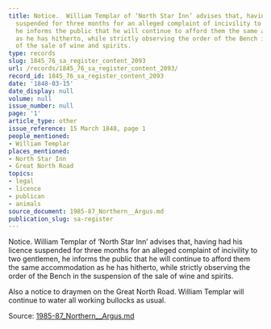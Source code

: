 ```yaml
---
title: Notice.  William Templar of ‘North Star Inn’ advises that, having had his licence
  suspended for three months for an alleged complaint of incivility to two gentlemen,
  he informs the public that he will continue to afford them the same accommodation
  as he has hitherto, while strictly observing the order of the Bench in the suspension
  of the sale of wine and spirits.
type: records
slug: 1845_76_sa_register_content_2093
url: /records/1845_76_sa_register_content_2093/
record_id: 1845_76_sa_register_content_2093
date: '1848-03-15'
date_display: null
volume: null
issue_number: null
page: '1'
article_type: other
issue_reference: 15 March 1848, page 1
people_mentioned:
- William Templar
places_mentioned:
- North Star Inn
- Great North Road
topics:
- legal
- licence
- publican
- animals
source_document: 1985-87_Northern__Argus.md
publication_slug: sa-register
---
```


Notice.  William Templar of ‘North Star Inn’ advises that, having had his licence suspended for three months for an alleged complaint of incivility to two gentlemen, he informs the public that he will continue to afford them the same accommodation as he has hitherto, while strictly observing the order of the Bench in the suspension of the sale of wine and spirits.

Also a notice to draymen on the Great North Road.  William Templar will continue to water all working bullocks as usual.

Source: [1985-87_Northern__Argus.md](/downloads/markdown/1985-87_Northern__Argus.md)
